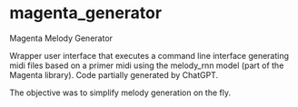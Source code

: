 # magenta_generator

Magenta Melody Generator

Wrapper user interface that executes a command line interface generating midi files based on a primer midi using the melody_rnn model (part of the Magenta library).
Code partially generated by ChatGPT.

The objective was to simplify melody generation on the fly.
 
